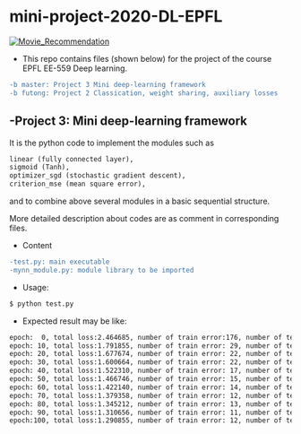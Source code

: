 # mini-project-2020-DL-EPFL
[![Movie_Recommendation](https://img.shields.io/badge/Presentation-Slides-orange?labelColor=0f4c81&color=8d0045)](https://large-type.com/#UNDER%20CONSTRUCTION%20%3A\))
- This repo contains files (shown below) for the project of the course EPFL EE-559 Deep learning.

```diff
-b master: Project 3 Mini deep-learning framework
-b futong: Project 2 Classication, weight sharing, auxiliary losses
```
## -Project 3: Mini deep-learning framework

It is the python code to implement the modules such as 
```diff
linear (fully connected layer), 
sigmoid (Tanh), 
optimizer_sgd (stochastic gradient descent),
criterion_mse (mean square error),
```
and to combine above several modules in a basic sequential structure.

More detailed description about codes are as comment in corresponding files.

- Content
```diff
-test.py: main executable
-mynn_module.py: module library to be imported
```

- Usage:
```diff
$ python test.py
```

- Expected result may be like:
```diff
epoch:  0, total loss:2.464685, number of train error:176, number of test error:106
epoch: 10, total loss:1.791855, number of train error: 29, number of test error: 39
epoch: 20, total loss:1.677674, number of train error: 22, number of test error: 36
epoch: 30, total loss:1.600664, number of train error: 22, number of test error: 29
epoch: 40, total loss:1.522310, number of train error: 17, number of test error: 27
epoch: 50, total loss:1.466746, number of train error: 15, number of test error: 26
epoch: 60, total loss:1.422140, number of train error: 14, number of test error: 26
epoch: 70, total loss:1.379358, number of train error: 12, number of test error: 30
epoch: 80, total loss:1.345212, number of train error: 13, number of test error: 32
epoch: 90, total loss:1.310656, number of train error: 11, number of test error: 32
epoch:100, total loss:1.290855, number of train error: 12, number of test error: 31
```
